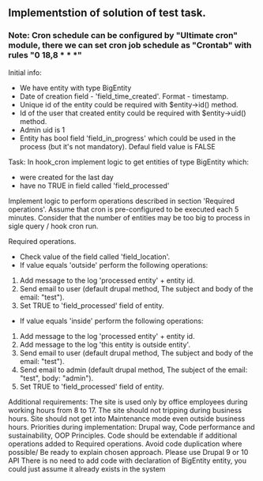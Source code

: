 ## Implementstion of solution of test task.

### Note: Cron schedule can be configured by "Ultimate cron" module, there we can set cron job schedule as "Crontab" with rules "0 18,8 * * *"

Initial info:
- We have entity with type BigEntity
- Date of creation field - 'field_time_created'. Format - timestamp.
- Unique id of the entity could be required with $entity->id() method.
- Id of the user that created entity could be required with $entity->uid() method.
- Admin uid is 1
- Entity has bool field 'field_in_progress' which could be used in the process (but it's not mandatory). Defaul field value is FALSE

Task:
In hook_cron implement logic to get entities of type BigEntity which:
- were created for the last day
- have no TRUE in field called 'field_processed'

Implement logic to perform operations described in section 'Required operations'.
Assume that cron is pre-configured to be executed each 5 minutes.
Сonsider that the number of entities may be too big to process in sigle query / hook cron run.

Required operations.
- Check value of the field called 'field_location'.
- If value equals 'outside' perform the following operations:
1) Add message to the log 'processed entity' + entity id.
2) Send email to user (default drupal method, The subject and body of the email: "test").
3) Set TRUE to 'field_processed' field of entity.

- If value equals 'inside' perform the following operations:
1) Add message to the log 'processed entity' + entity id.
2) Add message to the log 'this entity is outside entity'.
2) Send email to user (default drupal method, The subject and body of the email: "test").
3) Send email to admin (default drupal method, The subject of the email: "test", body: "admin").
4) Set TRUE to 'field_processed' field of entity.

Additional requirements:
The site is used only by office employees during working hours from 8 to 17.
The site should not tripping during business hours.
Site should not get into Maintenance mode even outside business hours.
Priorities during implementation: Drupal way, Code performance and sustainability, OOP Principles.
Code should be extendable if additional operations added to Required operations.
Avoid code duplication where possible/
Be ready to explain chosen approach.
Please use Drupal 9 or 10 API
There is no need to add code with declaration of BigEntity entity, you could just assume it already exists in the system


